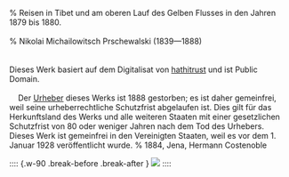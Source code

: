 % Reisen in Tibet und am oberen Lauf des Gelben Flusses in den Jahren 1879 bis 1880.<br /><br />
% Nikolai Michailowitsch Prschewalski (1839—1888)<br /><br />
  <br/>Dieses Werk basiert auf dem Digitalisat von [hathitrust](https://babel.hathitrust.org/cgi/pt?id=uc1.$b52822&view=1up&seq=7) und ist Public Domain.
  <br /><br />&nbsp;&nbsp;&nbsp;&nbsp;Der [Urheber](https://de.wikipedia.org/wiki/Nikolai_Michailowitsch_Prschewalski) dieses Werks ist 1888 gestorben; es ist daher gemeinfrei,
  weil seine urheberrechtliche Schutzfrist abgelaufen ist.
  Dies gilt für das Herkunftsland des Werks und alle weiteren Staaten mit einer
  gesetzlichen Schutzfrist von 80 oder weniger Jahren nach dem Tod des Urhebers.
  Dieses Werk ist gemeinfrei in den Vereinigten Staaten, weil es vor dem 1. Januar 1928 veröffentlicht wurde.
% 1884, Jena, Hermann Costenoble

:::: {.w-90 .break-before .break-after }
![](cover.jpg "")
::::
